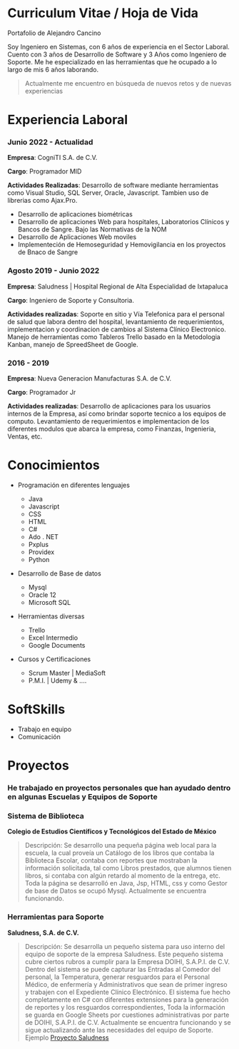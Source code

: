 # Curriculum Vitae / Hoja de Vida

Portafolio de Alejandro Cancino

Soy Ingeniero en Sistemas, con 6 años de experiencia en el Sector Laboral. Cuento con 3 años de Desarrollo de Software y 3 Años como Ingeniero de Soporte.  Me he especializado en las herramientas que he ocupado a lo largo de mis 6 años laborando. 

> Actualmente me encuentro en búsqueda de nuevos retos y de nuevas experiencias


# Experiencia Laboral


### Junio 2022 - Actualidad

**Empresa**: CogniTI S.A. de C.V.

**Cargo**:  Programador MID

**Actividades Realizadas**:  Desarrollo de software mediante herramientas como Visual Studio, SQL Server, Oracle, Javascript. Tambien uso de librerias como Ajax.Pro.
- Desarrollo de aplicaciones biométricas
- Desarrollo de aplicaciones Web para hospitales, Laboratorios Clínicos y Bancos de Sangre. Bajo las Normativas de la NOM
- Desarrollo de Aplicaciones Web moviles
- Implementeción de Hemoseguridad y Hemovigilancia en los proyectos de Bnaco de Sangre



### Agosto 2019 - Junio 2022

**Empresa**: Saludness | Hospital Regional de Alta Especialidad de Ixtapaluca

**Cargo**: Ingeniero de Soporte y Consultoria.

**Actividades realizadas**: Soporte en sitio y Vía Telefonica para el personal de salud que labora dentro del hospital, levantamiento de requerimientos, implementacion y coordinacion de cambios al Sistema Clínico Electronico. Manejo de herramientas como Tableros Trello basado en la Metodologia Kanban, manejo de SpreedSheet de Google. 


### 2016 - 2019

**Empresa**: Nueva Generacion Manufacturas S.A. de C.V.

**Cargo**: Programador Jr

**Actividades realizadas**: Desarrollo de aplicaciones para los usuarios internos de la Empresa, así como brindar soporte tecnico a los equipos de computo. Levantamiento de requerimientos e implementacion de los diferentes modulos que abarca la empresa, como Finanzas, Ingenieria, Ventas, etc.


# Conocimientos
- Programación en diferentes lenguajes
  - Java
  - Javascript
  - CSS
  - HTML
  - C#
  - Ado . NET
  - Pxplus
  - Providex
  - Python


- Desarrollo de Base de datos 
  - Mysql
  - Oracle 12
  - Microsoft SQL

- Herramientas diversas
  - Trello
  - Excel Intermedio
  - Google Documents


- Cursos y Certificaciones
  - Scrum Master | MediaSoft
  - P.M.I. | Udemy & ....


# SoftSkills

- Trabajo en equipo
- Comunicación


# Proyectos 

### He trabajado en proyectos personales que han ayudado dentro en algunas Escuelas y Equipos de Soporte


### **Sistema de Biblioteca**
**Colegio de Estudios Científicos y Tecnológicos del Estado de México**
> Descripción: Se desarrollo una pequeña página web local para la escuela, la cual proveía un Catálogo de los libros que contaba la Biblioteca Escolar, contaba con reportes que mostraban la información solicitada, tal como Libros prestados, que alumnos tienen libros, si contaba con algún retardo al momento de la entrega, etc. Toda la página se desarrolló en Java, Jsp, HTML, css y como Gestor de base de Datos se ocupó Mysql. Actualmente se encuentra funcionando.

### **Herramientas para Soporte**
**Saludness, S.A. de C.V.**
> Descripción: Se desarrolla un pequeño sistema para uso interno del equipo de soporte de la empresa Saludness. Este pequeño sistema cubre ciertos rubros a cumplir para la Empresa DOIHI, S.A.P.I. de C.V. Dentro del sistema se puede capturar las Entradas al Comedor del personal, la Temperatura, generar resguardos para el Personal Médico, de enfermería y Administrativos que sean de primer ingreso y trabajen con el Expediente Clínico Electrónico. El sistema fue hecho completamente en C# con diferentes extensiones para la generación de reportes y los resguardos correspondientes, Toda la información se guarda en Google Sheets por cuestiones administrativas por parte de DOIHI, S.A.P.I. de C.V. Actualmente se encuentra funcionando y se sigue actualizando ante las necesidades del equipo de Soporte.
> Ejemplo [Proyecto Saludness](https://github.com/aletznotop/Curriculum-Vitae/tree/main/ProyectoSaludness)
